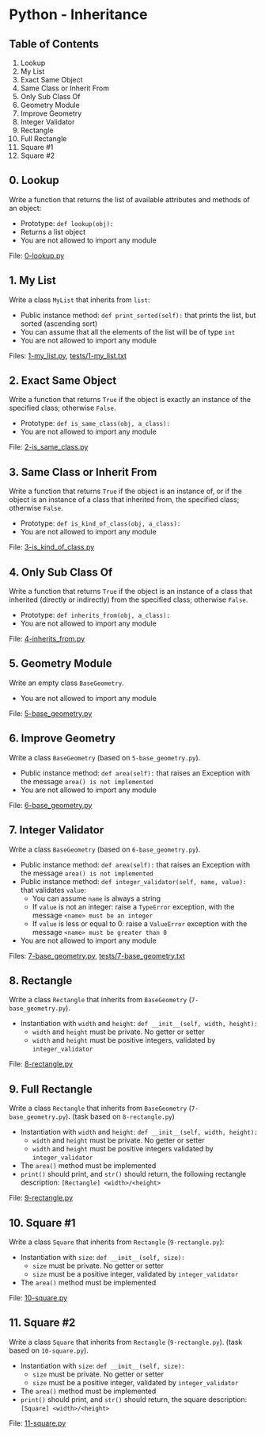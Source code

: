 # Python - Inheritance

## Table of Contents
1. Lookup
2. My List
3. Exact Same Object
4. Same Class or Inherit From
5. Only Sub Class Of
6. Geometry Module
7. Improve Geometry
8. Integer Validator
9. Rectangle
10. Full Rectangle
11. Square #1
12. Square #2

## 0. Lookup
Write a function that returns the list of available attributes and methods of an object:

- Prototype: `def lookup(obj):`
- Returns a list object
- You are not allowed to import any module

File: [0-lookup.py](0-lookup.py)

## 1. My List
Write a class `MyList` that inherits from `list`:

- Public instance method: `def print_sorted(self):` that prints the list, but sorted (ascending sort)
- You can assume that all the elements of the list will be of type `int`
- You are not allowed to import any module

Files: [1-my_list.py](1-my_list.py), [tests/1-my_list.txt](tests/1-my_list.txt)

## 2. Exact Same Object
Write a function that returns `True` if the object is exactly an instance of the specified class; otherwise `False`.

- Prototype: `def is_same_class(obj, a_class):`
- You are not allowed to import any module

File: [2-is_same_class.py](2-is_same_class.py)

## 3. Same Class or Inherit From
Write a function that returns `True` if the object is an instance of, or if the object is an instance of a class that inherited from, the specified class; otherwise `False`.

- Prototype: `def is_kind_of_class(obj, a_class):`
- You are not allowed to import any module

File: [3-is_kind_of_class.py](3-is_kind_of_class.py)

## 4. Only Sub Class Of
Write a function that returns `True` if the object is an instance of a class that inherited (directly or indirectly) from the specified class; otherwise `False`.

- Prototype: `def inherits_from(obj, a_class):`
- You are not allowed to import any module

File: [4-inherits_from.py](4-inherits_from.py)

## 5. Geometry Module
Write an empty class `BaseGeometry`.

- You are not allowed to import any module

File: [5-base_geometry.py](5-base_geometry.py)

## 6. Improve Geometry
Write a class `BaseGeometry` (based on `5-base_geometry.py`).

- Public instance method: `def area(self):` that raises an Exception with the message `area() is not implemented`
- You are not allowed to import any module

File: [6-base_geometry.py](6-base_geometry.py)

## 7. Integer Validator
Write a class `BaseGeometry` (based on `6-base_geometry.py`).

- Public instance method: `def area(self):` that raises an Exception with the message `area() is not implemented`
- Public instance method: `def integer_validator(self, name, value):` that validates `value`:
  - You can assume `name` is always a string
  - If `value` is not an integer: raise a `TypeError` exception, with the message `<name> must be an integer`
  - If `value` is less or equal to 0: raise a `ValueError` exception with the message `<name> must be greater than 0`
- You are not allowed to import any module

Files: [7-base_geometry.py](7-base_geometry.py), [tests/7-base_geometry.txt](tests/7-base_geometry.txt)

## 8. Rectangle
Write a class `Rectangle` that inherits from `BaseGeometry` (`7-base_geometry.py`).

- Instantiation with `width` and `height`: `def __init__(self, width, height):`
  - `width` and `height` must be private. No getter or setter
  - `width` and `height` must be positive integers, validated by `integer_validator`

File: [8-rectangle.py](8-rectangle.py)

## 9. Full Rectangle
Write a class `Rectangle` that inherits from `BaseGeometry` (`7-base_geometry.py`). (task based on `8-rectangle.py`)

- Instantiation with `width` and `height`: `def __init__(self, width, height):`
  - `width` and `height` must be private. No getter or setter
  - `width` and `height` must be positive integers validated by `integer_validator`
- The `area()` method must be implemented
- `print()` should print, and `str()` should return, the following rectangle description: `[Rectangle] <width>/<height>`

File: [9-rectangle.py](9-rectangle.py)

## 10. Square #1
Write a class `Square` that inherits from `Rectangle` (`9-rectangle.py`):

- Instantiation with `size`: `def __init__(self, size):`
  - `size` must be private. No getter or setter
  - `size` must be a positive integer, validated by `integer_validator`
- The `area()` method must be implemented

File: [10-square.py](10-square.py)

## 11. Square #2
Write a class `Square` that inherits from `Rectangle` (`9-rectangle.py`). (task based on `10-square.py`).

- Instantiation with `size`: `def __init__(self, size):`
  - `size` must be private. No getter or setter
  - `size` must be a positive integer, validated by `integer_validator`
- The `area()` method must be implemented
- `print()` should print, and `str()` should return, the square description: `[Square] <width>/<height>`

File: [11-square.py](11-square.py)
